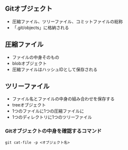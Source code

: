 ## Gitオブジェクト
- 圧縮ファイル、ツリーファイル、コミットファイルの総称
- 「.git/objects」に格納される

## 圧縮ファイル
- ファイルの中身そのもの
- blobオブジェクト
- 圧縮ファイルはハッシュIDとして保存される

## ツリーファイル
- ファイル名とファイルの中身の組み合わせを保存する
- treeオブジェクト
- 1つのファイルに1つの圧縮ファイルに
- 1つのディレクトリに1つのツリーファイル
### Gitオブジェクトの中身を確認するコマンド
    git cat-file -p <オブジェクト名>

